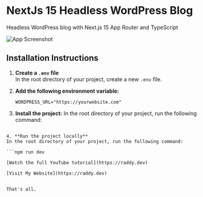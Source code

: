 # NextJs 15 Headless WordPress Blog
Headless WordPress blog with Next.js 15 App Router and TypeScript

![App Screenshot](https://github.com/RaddyTheBrand/60_NextJs-Headless_WordPress_Blog/blob/main/screenshot.jpg)

## Installation Instructions

1. **Create a `.env` file**  
   In the root directory of your project, create a new `.env` file.  

2. **Add the following environment variable:**  

   ```env
   WORDPRESS_URL="https://yourwebsite.com"

3. **Install the project:** 
  In the root directory of your project, run the following command:

  ```npm install

4. **Run the project locally** 
  In the root directory of your project, run the following command:

  ```npm run dev

[Watch the full YouTube tutorial](https://raddy.dev)

[Visit My Website](https://raddy.dev)


That's all.